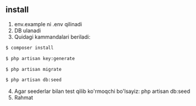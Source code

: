 ## install

1. env.example ni .env qilinadi
2. DB ulanadi
3. Quidagi kammandalari beriladi:

```bash
$ composer install
```

```bash
$ php artisan key:generate
```

```bash
$ php artisan migrate
```

```bash
$ php artisan db:seed
```

4. Agar seederlar bilan test qilib ko'rmoqchi bo'lsayiz:
   <copy-button>php artisan db:seed</copy-button>
5. Rahmat
